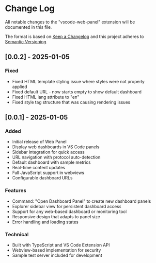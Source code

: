 # Change Log

All notable changes to the "vscode-web-panel" extension will be documented in this file.

The format is based on [Keep a Changelog](http://keepachangelog.com/en/1.0.0/)
and this project adheres to [Semantic Versioning](http://semver.org/spec/v2.0.0.html).

## [0.0.2] - 2025-01-05

### Fixed
- Fixed HTML template styling issue where styles were not properly applied
- Fixed default URL - now starts empty to show default dashboard
- Fixed HTML lang attribute to "en"
- Fixed style tag structure that was causing rendering issues

## [0.0.1] - 2025-01-05

### Added
- Initial release of Web Panel
- Display web dashboards in VS Code panels
- Sidebar integration for quick access
- URL navigation with protocol auto-detection
- Default dashboard with sample metrics
- Real-time content updates
- Full JavaScript support in webviews
- Configurable dashboard URLs

### Features
- Command: "Open Dashboard Panel" to create new dashboard panels
- Explorer sidebar view for persistent dashboard access
- Support for any web-based dashboard or monitoring tool
- Responsive design that adapts to panel size
- Error handling and loading states

### Technical
- Built with TypeScript and VS Code Extension API
- Webview-based implementation for security
- Sample test server included for development